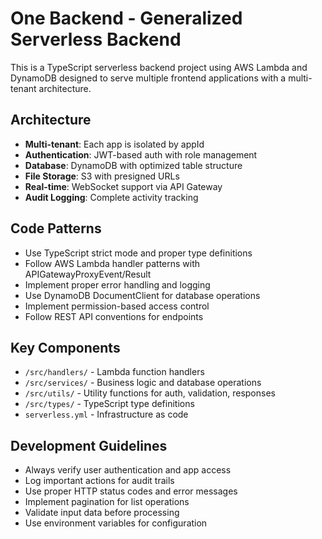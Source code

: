 <!-- Use this file to provide workspace-specific custom instructions to Copilot. For more details, visit https://code.visualstudio.com/docs/copilot/copilot-customization#_use-a-githubcopilotinstructionsmd-file -->

# One Backend - Generalized Serverless Backend

This is a TypeScript serverless backend project using AWS Lambda and DynamoDB designed to serve multiple frontend applications with a multi-tenant architecture.

## Architecture

- **Multi-tenant**: Each app is isolated by appId
- **Authentication**: JWT-based auth with role management
- **Database**: DynamoDB with optimized table structure
- **File Storage**: S3 with presigned URLs
- **Real-time**: WebSocket support via API Gateway
- **Audit Logging**: Complete activity tracking

## Code Patterns

- Use TypeScript strict mode and proper type definitions
- Follow AWS Lambda handler patterns with APIGatewayProxyEvent/Result
- Implement proper error handling and logging
- Use DynamoDB DocumentClient for database operations
- Implement permission-based access control
- Follow REST API conventions for endpoints

## Key Components

- `/src/handlers/` - Lambda function handlers
- `/src/services/` - Business logic and database operations  
- `/src/utils/` - Utility functions for auth, validation, responses
- `/src/types/` - TypeScript type definitions
- `serverless.yml` - Infrastructure as code

## Development Guidelines

- Always verify user authentication and app access
- Log important actions for audit trails
- Use proper HTTP status codes and error messages
- Implement pagination for list operations
- Validate input data before processing
- Use environment variables for configuration
